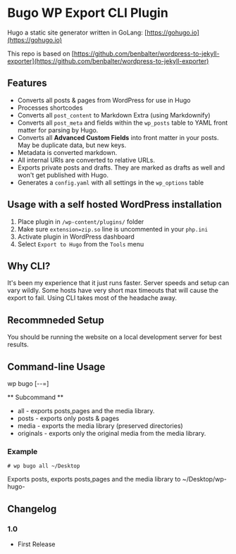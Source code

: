 # Bugo WP Export CLI Plugin

Hugo a static site generator written in GoLang: [https://gohugo.io](https://gohugo.io)

This repo is based on [https://github.com/benbalter/wordpress-to-jekyll-exporter](https://github.com/benbalter/wordpress-to-jekyll-exporter) 

## Features

* Converts all posts & pages from WordPress for use in Hugo
* Processes shortcodes
* Converts all `post_content` to Markdown Extra (using Markdownify)
* Converts all `post_meta` and fields within the `wp_posts` table to YAML front matter for parsing by Hugo.
* Converts all **Advanced Custom Fields** into front matter in your posts. May be duplicate data, but new keys.
* Metadata is converted markdown.
* All internal URls are converted to relative URLs.
* Exports private posts and drafts. They are marked as drafts as well and won't get published with Hugo.
* Generates a `config.yaml` with all settings in the `wp_options` table

## Usage with a self hosted WordPress installation

1. Place plugin in `/wp-content/plugins/` folder
2. Make sure `extension=zip.so` line is uncommented in your `php.ini`
3. Activate plugin in WordPress dashboard
4. Select `Export to Hugo` from the `Tools` menu

## Why CLI?

It's been my experience that it just runs faster. Server speeds and setup can vary wildly. 
Some hosts have very short max timeouts that will cause the export to fail. Using CLI takes most of
the headache away.

## Recommneded Setup

You should be running the website on a local development server for best results.

## Command-line Usage

wp bugo <subcommand> <directory> [--<field>=<value>]

** Subcommand **
* all - exports posts,pages and the media library.
* posts - exports only posts & pages
* media - exports the media library (preserved directories)
* originals - exports only the original media from the media library.

### Example

` # wp bugo all ~/Desktop `

Exports posts, exports posts,pages and the media library to ~/Desktop/wp-hugo-<website>

## Changelog

### 1.0

* First Release